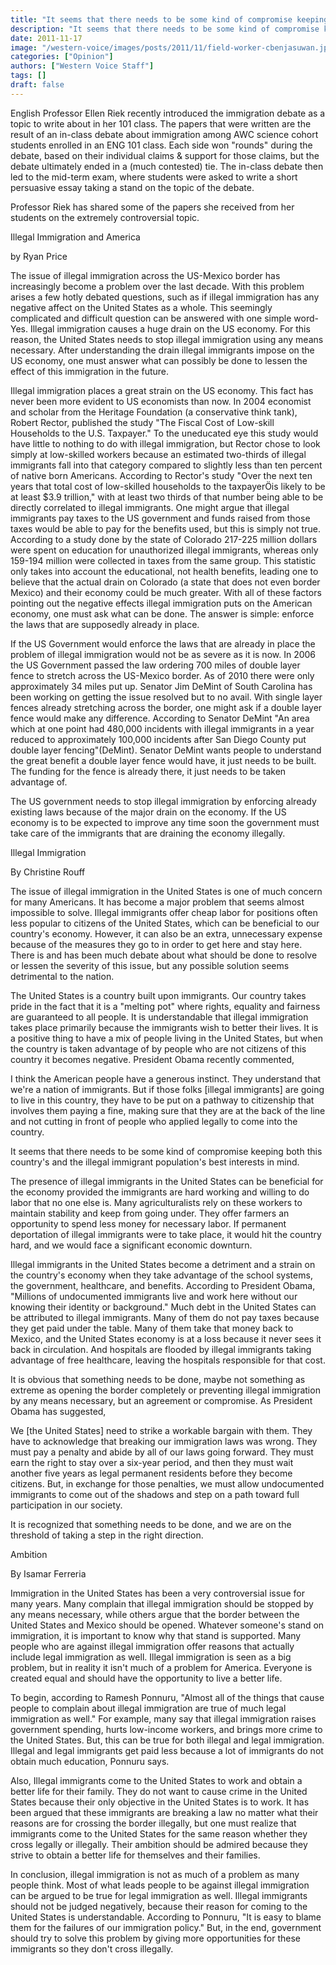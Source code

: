 ```yaml
---
title: "It seems that there needs to be some kind of compromise keeping both this country's and the illegal immigrant population's best interests in mind"
description: "It seems that there needs to be some kind of compromise keeping both this country's and the illegal immigrant population's best interests in mind"
date: 2011-11-17
image: "/western-voice/images/posts/2011/11/field-worker-cbenjasuwan.jpg"
categories: ["Opinion"]
authors: ["Western Voice Staff"]
tags: []
draft: false
---
```

English Professor Ellen Riek recently introduced the immigration debate as a topic to write about in her 101 class. The papers that were written are the result of an in-class debate about immigration among AWC science cohort students enrolled in an ENG 101 class. Each side won "rounds" during the debate, based on their individual claims & support for those claims, but the debate ultimately ended in a (much contested) tie. The in-class debate then led to the mid-term exam, where students were asked to write a short persuasive essay taking a stand on the topic of the debate.

Professor Riek has shared some of the papers she received from her students on the extremely controversial topic.

Illegal Immigration and America

by Ryan Price

The issue of illegal immigration across the US-Mexico border has increasingly become a problem over the last decade. With this problem arises a few hotly debated questions, such as if illegal immigration has any negative affect on the United States as a whole. This seemingly complicated and difficult question can be answered with one simple word- Yes. Illegal immigration causes a huge drain on the US economy. For this reason, the United States needs to stop illegal immigration using any means necessary. After understanding the drain illegal immigrants impose on the US economy, one must answer what can possibly be done to lessen the effect of this immigration in the future.

Illegal immigration places a great strain on the US economy. This fact has never been more evident to US economists than now. In 2004 economist and scholar from the Heritage Foundation (a conservative think tank), Robert Rector, published the study "The Fiscal Cost of Low-skill Households to the U.S. Taxpayer." To the uneducated eye this study would have little to nothing to do with illegal immigration, but Rector chose to look simply at low-skilled workers because an estimated two-thirds of illegal immigrants fall into that category compared to slightly less than ten percent of native born Americans. According to Rector's study "Over the next ten years that total cost of low-skilled households to the taxpayerÖis likely to be at least $3.9 trillion," with at least two thirds of that number being able to be directly correlated to illegal immigrants. One might argue that illegal immigrants pay taxes to the US government and funds raised from those taxes would be able to pay for the benefits used, but this is simply not true. According to a study done by the state of Colorado 217-225 million dollars were spent on education for unauthorized illegal immigrants, whereas only 159-194 million were collected in taxes from the same group. This statistic only takes into account the educational, not health benefits, leading one to believe that the actual drain on Colorado (a state that does not even border Mexico) and their economy could be much greater. With all of these factors pointing out the negative effects illegal immigration puts on the American economy, one must ask what can be done. The answer is simple: enforce the laws that are supposedly already in place.

If the US Government would enforce the laws that are already in place the problem of illegal immigration would not be as severe as it is now. In 2006 the US Government passed the law ordering 700 miles of double layer fence to stretch across the US-Mexico border. As of 2010 there were only approximately 34 miles put up. Senator Jim DeMint of South Carolina has been working on getting the issue resolved but to no avail. With single layer fences already stretching across the border, one might ask if a double layer fence would make any difference. According to Senator DeMint "An area which at one point had 480,000 incidents with illegal immigrants in a year reduced to approximately 100,000 incidents after San Diego County put double layer fencing"(DeMint). Senator DeMint wants people to understand the great benefit a double layer fence would have, it just needs to be built. The funding for the fence is already there, it just needs to be taken advantage of.

The US government needs to stop illegal immigration by enforcing already existing laws because of the major drain on the economy. If the US economy is to be expected to improve any time soon the government must take care of the immigrants that are draining the economy illegally.

Illegal Immigration

By Christine Rouff

The issue of illegal immigration in the United States is one of much concern for many Americans. It has become a major problem that seems almost impossible to solve. Illegal immigrants offer cheap labor for positions often less popular to citizens of the United States, which can be beneficial to our country's economy. However, it can also be an extra, unnecessary expense because of the measures they go to in order to get here and stay here. There is and has been much debate about what should be done to resolve or lessen the severity of this issue, but any possible solution seems detrimental to the nation.

The United States is a country built upon immigrants. Our country takes pride in the fact that it is a "melting pot" where rights, equality and fairness are guaranteed to all people. It is understandable that illegal immigration takes place primarily because the immigrants wish to better their lives. It is a positive thing to have a mix of people living in the United States, but when the country is taken advantage of by people who are not citizens of this country it becomes negative. President Obama recently commented,

I think the American people have a generous instinct. They understand that we're a nation of immigrants. But if those folks [illegal immigrants] are going to live in this country, they have to be put on a pathway to citizenship that involves them paying a fine, making sure that they are at the back of the line and not cutting in front of people who applied legally to come into the country.

It seems that there needs to be some kind of compromise keeping both this country's and the illegal immigrant population's best interests in mind.

The presence of illegal immigrants in the United States can be beneficial for the economy provided the immigrants are hard working and willing to do labor that no one else is. Many agriculturalists rely on these workers to maintain stability and keep from going under. They offer farmers an opportunity to spend less money for necessary labor. If permanent deportation of illegal immigrants were to take place, it would hit the country hard, and we would face a significant economic downturn.

Illegal immigrants in the United States become a detriment and a strain on the country's economy when they take advantage of the school systems, the government, healthcare, and benefits. According to President Obama, "Millions of undocumented immigrants live and work here without our knowing their identity or background." Much debt in the United States can be attributed to illegal immigrants. Many of them do not pay taxes because they get paid under the table. Many of them take that money back to Mexico, and the United States economy is at a loss because it never sees it back in circulation. And hospitals are flooded by illegal immigrants taking advantage of free healthcare, leaving the hospitals responsible for that cost.

It is obvious that something needs to be done, maybe not something as extreme as opening the border completely or preventing illegal immigration by any means necessary, but an agreement or compromise. As President Obama has suggested,

We [the United States] need to strike a workable bargain with them. They have to acknowledge that breaking our immigration laws was wrong. They must pay a penalty and abide by all of our laws going forward. They must earn the right to stay over a six-year period, and then they must wait another five years as legal permanent residents before they become citizens. But, in exchange for those penalties, we must allow undocumented immigrants to come out of the shadows and step on a path toward full participation in our society.

It is recognized that something needs to be done, and we are on the threshold of taking a step in the right direction.

Ambition

By Isamar Ferreria

Immigration in the United States has been a very controversial issue for many years. Many complain that illegal immigration should be stopped by any means necessary, while others argue that the border between the United States and Mexico should be opened. Whatever someone's stand on immigration, it is important to know why that stand is supported. Many people who are against illegal immigration offer reasons that actually include legal immigration as well. Illegal immigration is seen as a big problem, but in reality it isn't much of a problem for America. Everyone is created equal and should have the opportunity to live a better life.

To begin, according to Ramesh Ponnuru, "Almost all of the things that cause people to complain about illegal immigration are true of much legal immigration as well." For example, many say that illegal immigration raises government spending, hurts low-income workers, and brings more crime to the United States. But, this can be true for both illegal and legal immigration. Illegal and legal immigrants get paid less because a lot of immigrants do not obtain much education, Ponnuru says.

Also, Illegal immigrants come to the United States to work and obtain a better life for their family. They do not want to cause crime in the United States because their only objective in the United States is to work. It has been argued that these immigrants are breaking a law no matter what their reasons are for crossing the border illegally, but one must realize that immigrants come to the United States for the same reason whether they cross legally or illegally. Their ambition should be admired because they strive to obtain a better life for themselves and their families.

In conclusion, illegal immigration is not as much of a problem as many people think. Most of what leads people to be against illegal immigration can be argued to be true for legal immigration as well. Illegal immigrants should not be judged negatively, because their reason for coming to the United States is understandable. According to Ponnuru, "It is easy to blame them for the failures of our immigration policy." But, in the end, government should try to solve this problem by giving more opportunities for these immigrants so they don't cross illegally.